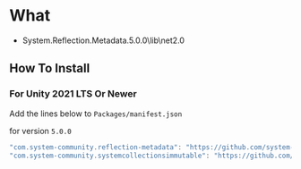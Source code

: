 # What
- System.Reflection.Metadata.5.0.0\lib\net2.0


## How To Install
### For Unity 2021 LTS Or Newer

Add the lines below to `Packages/manifest.json`

for version `5.0.0`
```csharp
"com.system-community.reflection-metadata": "https://github.com/system-community/SystemReflectionMetadata.git?path=Assets/_Root#5.0.0",
"com.system-community.systemcollectionsimmutable": "https://github.com/system-community/SystemCollectionsImmutable.git?path=Assets/_Root#5.0.0",
```

